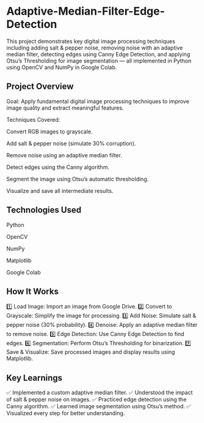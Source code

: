 # Adaptive-Median-Filter-Edge-Detection
This project demonstrates key digital image processing techniques including adding salt & pepper noise, removing noise with an adaptive median filter, detecting edges using Canny Edge Detection, and applying Otsu’s Thresholding for image segmentation — all implemented in Python using OpenCV and NumPy in Google Colab.
## Project Overview
Goal: Apply fundamental digital image processing techniques to improve image quality and extract meaningful features.

Techniques Covered:

Convert RGB images to grayscale.

Add salt & pepper noise (simulate 30% corruption).

Remove noise using an adaptive median filter.

Detect edges using the Canny algorithm.

Segment the image using Otsu’s automatic thresholding.

Visualize and save all intermediate results.

## Technologies Used
Python

OpenCV

NumPy

Matplotlib

Google Colab

## How It Works
1️⃣ Load Image: Import an image from Google Drive.
2️⃣ Convert to Grayscale: Simplify the image for processing.
3️⃣ Add Noise: Simulate salt & pepper noise (30% probability).
4️⃣ Denoise: Apply an adaptive median filter to remove noise.
5️⃣ Edge Detection: Use Canny Edge Detection to find edges.
6️⃣ Segmentation: Perform Otsu’s Thresholding for binarization.
7️⃣ Save & Visualize: Save processed images and display results using Matplotlib.

## Key Learnings
✅ Implemented a custom adaptive median filter.
✅ Understood the impact of salt & pepper noise on images.
✅ Practiced edge detection using the Canny algorithm.
✅ Learned image segmentation using Otsu’s method.
✅ Visualized every step for better understanding.
